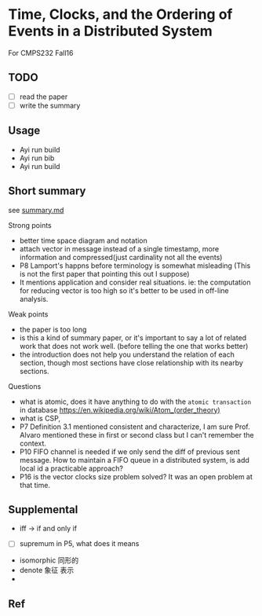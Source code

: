 # Time, Clocks, and the Ordering of Events in a Distributed System

For CMPS232 Fall16

## TODO

- [ ] read the paper
- [ ] write the summary

## Usage

- Ayi run build
- Ayi run bib
- Ayi run build

## Short summary

see [summary.md](summary.md)

Strong points

- better time space diagram and notation
- attach vector in message instead of a single timestamp, more information and compressed(just cardinality not all the events)
- P8 Lamport's happns before terminology is somewhat misleading (This is not the first paper that pointing this out I suppose)
- It mentions application and consider real situations. ie: the computation for reducing vector is too high so it's better to be used
in off-line analysis.

Weak points

- the paper is too long
- is this a kind of summary paper, or it's important to say a lot of related work that does not work well. (before telling the one that works better)
- the introduction does not help you understand the relation of each section, though most sections have close relationship with its nearby sections. 

Questions

- what is atomic, does it have anything to do with the `atomic transaction` in database  https://en.wikipedia.org/wiki/Atom_(order_theory)
- what is CSP,
- P7 Definition 3.1 mentioned consistent and characterize, I am sure Prof. Alvaro mentioned these in first or second class but I can't remember the context.
- P10 FIFO channel is needed if we only send the diff of previous sent message. How to maintain a FIFO queue in a distributed system, is
add local id a practicable approach?
- P16 is the vector clocks size problem solved? It was an open problem at that time.

## Supplemental

- iff -> if and only if
- [ ] supremum in P5, what does it means
- isomorphic 同形的
- denote 象征 表示
-

## Ref
